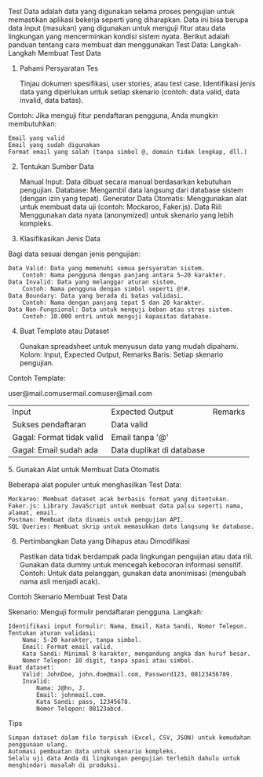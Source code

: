 Test Data adalah data yang digunakan selama proses pengujian untuk memastikan aplikasi bekerja seperti yang diharapkan. Data ini bisa berupa data input (masukan) yang digunakan untuk menguji fitur atau data lingkungan yang mencerminkan kondisi sistem nyata. Berikut adalah panduan tentang cara membuat dan menggunakan Test Data:
Langkah-Langkah Membuat Test Data
1. Pahami Persyaratan Tes

    Tinjau dokumen spesifikasi, user stories, atau test case.
    Identifikasi jenis data yang diperlukan untuk setiap skenario (contoh: data valid, data invalid, data batas).

Contoh: Jika menguji fitur pendaftaran pengguna, Anda mungkin membutuhkan:

    Email yang valid
    Email yang sudah digunakan
    Format email yang salah (tanpa simbol @, domain tidak lengkap, dll.)

2. Tentukan Sumber Data

    Manual Input: Data dibuat secara manual berdasarkan kebutuhan pengujian.
    Database: Mengambil data langsung dari database sistem (dengan izin yang tepat).
    Generator Data Otomatis: Menggunakan alat untuk membuat data uji (contoh: Mockaroo, Faker.js).
    Data Riil: Menggunakan data nyata (anonymized) untuk skenario yang lebih kompleks.

3. Klasifikasikan Jenis Data

Bagi data sesuai dengan jenis pengujian:

    Data Valid: Data yang memenuhi semua persyaratan sistem.
        Contoh: Nama pengguna dengan panjang antara 5–20 karakter.
    Data Invalid: Data yang melanggar aturan sistem.
        Contoh: Nama pengguna dengan simbol seperti @!#.
    Data Boundary: Data yang berada di batas validasi.
        Contoh: Nama dengan panjang tepat 5 dan 20 karakter.
    Data Non-Fungsional: Data untuk menguji beban atau stres sistem.
        Contoh: 10.000 entri untuk menguji kapasitas database.

4. Buat Template atau Dataset

    Gunakan spreadsheet untuk menyusun data yang mudah dipahami.
        Kolom: Input, Expected Output, Remarks
        Baris: Setiap skenario pengujian.

Contoh Template:
<table>
<tr><td>Input</td><td>Expected Output</td><td>Remarks</td></tr>
<tr></td>user@mail.com</td><td>Sukses pendaftaran</td><td>Data valid</td></tr>
<tr></td>usermail.com</td><td>Gagal: Format tidak valid</td><td>Email tanpa '@'</td></tr>
<tr></td>user@mail.com</td><td>Gagal: Email sudah ada</td><td>Data duplikat di database</td></tr>
</table>
5. Gunakan Alat untuk Membuat Data Otomatis

Beberapa alat populer untuk menghasilkan Test Data:

    Mockaroo: Membuat dataset acak berbasis format yang ditentukan.
    Faker.js: Library JavaScript untuk membuat data palsu seperti nama, alamat, email.
    Postman: Membuat data dinamis untuk pengujian API.
    SQL Queries: Membuat skrip untuk memasukkan data langsung ke database.

6. Pertimbangkan Data yang Dihapus atau Dimodifikasi

    Pastikan data tidak berdampak pada lingkungan pengujian atau data riil.
    Gunakan data dummy untuk mencegah kebocoran informasi sensitif.
    Contoh: Untuk data pelanggan, gunakan data anonimisasi (mengubah nama asli menjadi acak).

Contoh Skenario Membuat Test Data

Skenario: Menguji formulir pendaftaran pengguna.
Langkah:

    Identifikasi input formulir: Nama, Email, Kata Sandi, Nomor Telepon.
    Tentukan aturan validasi:
        Nama: 5-20 karakter, tanpa simbol.
        Email: Format email valid.
        Kata Sandi: Minimal 8 karakter, mengandung angka dan huruf besar.
        Nomor Telepon: 10 digit, tanpa spasi atau simbol.
    Buat dataset:
        Valid: JohnDoe, john.doe@mail.com, Password123, 08123456789.
        Invalid:
            Nama: J@hn, J.
            Email: johnmail.com.
            Kata Sandi: pass, 12345678.
            Nomor Telepon: 08123abcd.

Tips

    Simpan dataset dalam file terpisah (Excel, CSV, JSON) untuk kemudahan penggunaan ulang.
    Automasi pembuatan data untuk skenario kompleks.
    Selalu uji data Anda di lingkungan pengujian terlebih dahulu untuk menghindari masalah di produksi.
